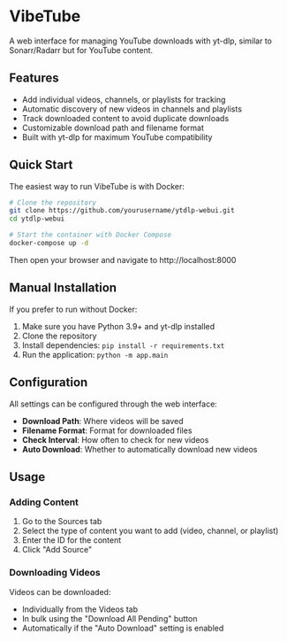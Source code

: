 # VibeTube

A web interface for managing YouTube downloads with yt-dlp, similar to Sonarr/Radarr but for YouTube content.

## Features

- Add individual videos, channels, or playlists for tracking
- Automatic discovery of new videos in channels and playlists
- Track downloaded content to avoid duplicate downloads
- Customizable download path and filename format
- Built with yt-dlp for maximum YouTube compatibility

## Quick Start

The easiest way to run VibeTube is with Docker:

```bash
# Clone the repository
git clone https://github.com/yourusername/ytdlp-webui.git
cd ytdlp-webui

# Start the container with Docker Compose
docker-compose up -d
```

Then open your browser and navigate to http://localhost:8000

## Manual Installation

If you prefer to run without Docker:

1. Make sure you have Python 3.9+ and yt-dlp installed
2. Clone the repository
3. Install dependencies: `pip install -r requirements.txt`
4. Run the application: `python -m app.main`

## Configuration

All settings can be configured through the web interface:

- **Download Path**: Where videos will be saved
- **Filename Format**: Format for downloaded files
- **Check Interval**: How often to check for new videos
- **Auto Download**: Whether to automatically download new videos

## Usage

### Adding Content

1. Go to the Sources tab
2. Select the type of content you want to add (video, channel, or playlist)
3. Enter the ID for the content
4. Click "Add Source"

### Downloading Videos

Videos can be downloaded:
- Individually from the Videos tab
- In bulk using the "Download All Pending" button
- Automatically if the "Auto Download" setting is enabled
